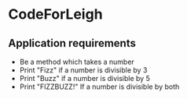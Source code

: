 # CodeForLeigh

## Application requirements

* Be a method which takes a number
* Print "Fizz" if a number is divisible by 3
* Print "Buzz" if a number is divisible by 5
* Print "FIZZBUZZ!" If a number is divisible by both
